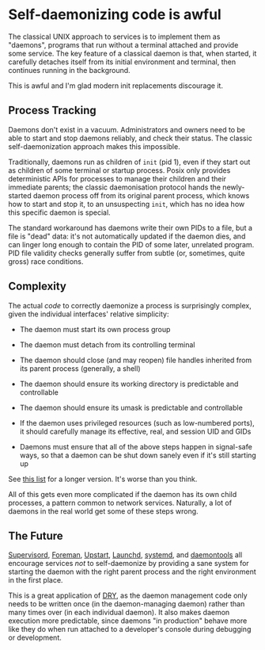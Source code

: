 # Self-daemonizing code is awful

The classical UNIX approach to services is to implement them as "daemons",
programs that run without a terminal attached and provide some service. The
key feature of a classical daemon is that, when started, it carefully
detaches itself from its initial environment and terminal, then continues
running in the background.

This is awful and I'm glad modern init replacements discourage it.

## Process Tracking

Daemons don't exist in a vacuum. Administrators and owners need to be able to
start and stop daemons reliably, and check their status. The classic
self-daemonization approach makes this impossible.

Traditionally, daemons run as children of `init` (pid 1), even if they start
out as children of some terminal or startup process. Posix only provides
deterministic APIs for processes to manage their children and their immediate
parents; the classic daemonisation protocol hands the newly-started daemon
process off from its original parent process, which knows how to start and
stop it, to an unsuspecting `init`, which has no idea how this specific
daemon is special.

The standard workaround has daemons write their own PIDs to a file, but a
file is "dead" data: it's not automatically updated if the daemon dies, and
can linger long enough to contain the PID of some later, unrelated program.
PID file validity checks generally suffer from subtle (or, sometimes, quite
gross) race conditions.

## Complexity

The actual _code_ to correctly daemonize a process is surprisingly complex,
given the individual interfaces' relative simplicity:

* The daemon must start its own process group

* The daemon must detach from its controlling terminal

* The daemon should close (and may reopen) file handles inherited from its
  parent process (generally, a shell)

* The daemon should ensure its working directory is predictable and
  controllable

* The daemon should ensure its umask is predictable and controllable

* If the daemon uses privileged resources (such as low-numbered ports), it
  should carefully manage its effective, real, and session UID and GIDs

* Daemons must ensure that all of the above steps happen in signal-safe ways,
  so that a daemon can be shut down sanely even if it's still starting up

See [this list](http://www.freedesktop.org/software/systemd/man/daemon.html)
for a longer version. It's worse than you think.

All of this gets even more complicated if the daemon has its own child
processes, a pattern common to network services. Naturally, a lot of daemons
in the real world get some of these steps wrong.

## The Future

[Supervisord](http://supervisord.org),
[Foreman](http://ddollar.github.io/foreman/),
[Upstart](http://upstart.ubuntu.com),
[Launchd](https://developer.apple.com/library/mac/documentation/Darwin/Reference/ManPages/man1/launchctl.1.html),
[systemd](http://www.freedesktop.org/wiki/Software/systemd/), and [daemontools](http://cr.yp.to/daemontools.html) all
encourage services _not_ to self-daemonize by providing a sane system for
starting the daemon with the right parent process and the right environment
in the first place.

This is a great application of
[DRY](http://c2.com/cgi/wiki?DontRepeatYourself), as the daemon management
code only needs to be written once (in the daemon-managing daemon) rather
than many times over (in each individual daemon). It also makes daemon
execution more predictable, since daemons "in production" behave more like
they do when run attached to a developer's console during debugging or
development.
